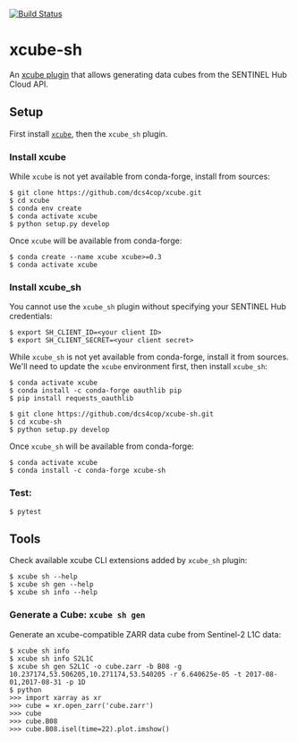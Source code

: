 [![Build Status](https://ci.appveyor.com/api/projects/status/0n1boma6tdt4qhta/branch/master?svg=true)](https://ci.appveyor.com/project/bcdev/xcube-sh)

# xcube-sh

An [xcube plugin](https://xcube.readthedocs.io/en/latest/plugins.html) that
allows generating data cubes from the SENTINEL Hub Cloud API.

## Setup

First install [`xcube`](https://github.com/dcs4cop/xcube), then the `xcube_sh` plugin.

### Install xcube

While `xcube` is not yet available from conda-forge, install from sources:

    $ git clone https://github.com/dcs4cop/xcube.git
    $ cd xcube
    $ conda env create
    $ conda activate xcube
    $ python setup.py develop
    
Once `xcube` will be available from conda-forge:
    
    $ conda create --name xcube xcube>=0.3
    $ conda activate xcube
    
### Install xcube_sh

You cannot use the `xcube_sh` plugin without specifying your SENTINEL Hub credentials:

    $ export SH_CLIENT_ID=<your client ID>    
    $ export SH_CLIENT_SECRET=<your client secret>    

While `xcube_sh` is not yet available from conda-forge, install it from sources. 
We'll need to update the `xcube` environment first, then install `xcube_sh`:

    $ conda activate xcube
    $ conda install -c conda-forge oauthlib pip
    $ pip install requests_oauthlib
    
    $ git clone https://github.com/dcs4cop/xcube-sh.git
    $ cd xcube-sh
    $ python setup.py develop

Once `xcube_sh` will be available from conda-forge:

    $ conda activate xcube
    $ conda install -c conda-forge xcube-sh

### Test:

    $ pytest

    
## Tools

Check available xcube CLI extensions added by `xcube_sh` plugin:

    $ xcube sh --help
    $ xcube sh gen --help
    $ xcube sh info --help

### Generate a Cube: `xcube sh gen` 

Generate an xcube-compatible ZARR data cube from Sentinel-2 L1C data:

    $ xcube sh info
    $ xcube sh info S2L1C
    $ xcube sh gen S2L1C -o cube.zarr -b B08 -g 10.237174,53.506205,10.271174,53.540205 -r 6.640625e-05 -t 2017-08-01,2017-08-31 -p 1D
    $ python
    >>> import xarray as xr
    >>> cube = xr.open_zarr('cube.zarr')
    >>> cube
    >>> cube.B08
    >>> cube.B08.isel(time=22).plot.imshow()

